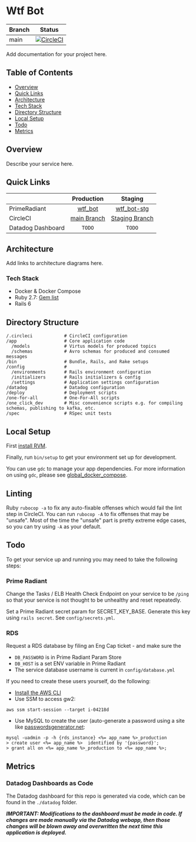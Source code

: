 # Wtf Bot

| Branch  | Status |
|---------|--------|
| main  | [![CircleCI](https://circleci.wishabi.com/gh/wishabi/wtf_bot/tree/main.svg?style=svg&circle-token=526178bf3bfc819d97a3bb6698d5eabbfec0f8bc)](https://circleci.wishabi.com/gh/wishabi/wtf_bot/tree/main) |

Add documentation for your project here.

## Table of Contents

* [Overview](#overview)
* [Quick Links](#quick-links)
* [Architecture](#architecture)
* [Tech Stack](#tech-stack)
* [Directory Structure](#directory-structure)
* [Local Setup](#local-setup)
* [Todo](#todo)
* [Metrics](#metrics)

## Overview

Describe your service here.

## Quick Links

|   | Production | Staging |
|---|:----------:|:-------:|
| PrimeRadiant | [wtf_bot](https://prime-radiant.flippback.com/services/wtf_bot/services-ecs-prod) | [wtf_bot-stg](https://prime-radiant.flippback.com/services/wtf_bot-stg/services-ecs-stg) |
| CircleCI | [main Branch](https://circleci.wishabi.com/gh/wishabi/wtf_bot/tree/main) | [Staging Branch](https://circleci.wishabi.com/gh/wishabi/wtf_bot/tree/staging) |  |
| Datadog Dashboard | `TODO` | `TODO` |

## Architecture

Add links to architecture diagrams here.

### Tech Stack

* Docker & Docker Compose
* Ruby 2.7: [Gem list](Gemfile)
* Rails 6

## Directory Structure

```Text
/.circleci            # CircleCI configuration
/app                  # Core application code
  /models             # Virtus models for produced topics
  /schemas            # Avro schemas for produced and consumed messages
/bin                  # Bundle, Rails, and Rake setups
/config               #
  /environments       # Rails environment configuration
  /initializers       # Rails initializers & config
  /settings           # Application settings configuration
/datadog              # Datadog configuration
/deploy               # Deployment scripts
/one-for-all          # One-For-All scripts
/one_click_dev        # Misc convenience scripts e.g. for compiling schemas, publishing to kafka, etc.
/spec                 # RSpec unit tests
```

## Local Setup

First [install RVM](https://rvm.io/rvm/install).

Finally, run `bin/setup` to get your environment set up for development.

You can use `gdc` to manage your app dependencies. For more information on using `gdc`, please see [global_docker_compose](https://github.com/wishabi/global-docker-compose).

## Linting

Ruby `rubocop -a` to fix any auto-fixable offenses which would fail the lint step in CircleCI.
You can run `rubocop -A` to fix offenses that may be "unsafe". Most of the time the "unsafe"
part is pretty extreme edge cases, so you can try using `-A` as your default.

## Todo
To get your service up and running you may need to take the following steps:

### Prime Radiant
Change the Tasks / ELB Health Check Endpoint on your service to be `/ping` so
that your service is not thought to be unhealthy and reset repeatedly.

Set a Prime Radiant secret param for SECRET_KEY_BASE. Generate this key using
`rails secret`. See `config/secrets.yml`.


  ### RDS
  Request a RDS database by filing an Eng Cap ticket - and make sure the
  - `DB_PASSWORD` is in Prime Radiant Param Store
  - `DB_HOST` is a set ENV variable in Prime Radiant
  - The service database username is current in `config/database.yml`
  
  If you need to create these users yourself, do the following:
  * [Install the AWS CLI](https://docs.aws.amazon.com/cli/latest/userguide/cli-chap-install.html)
  * Use SSM to access gw2:
  
  ```
  aws ssm start-session --target i-04218d
  ```
  
  * Use MySQL to create the user (auto-generate a password using a site like
  [passwordsgenerator.net](https://passwordsgenerator.net/):
  
  ```
  mysql -uadmin -p -h {rds_instance} <%= app_name %>_production
  > create user <%= app_name %>  identified by '{password}';
  > grant all on <%= app_name %>_production to <%= app_name %>;
  ```

## Metrics

### Datadog Dashboards as Code
The Datadog dashboard for this repo is generated via code, which can be found in the `./datadog` folder.

***IMPORTANT: Modifications to the dashboard must be made in code.
If changes are made manually via the Datadog webapp, then those changes will be blown away and overwritten
the next time this application is deployed.***
